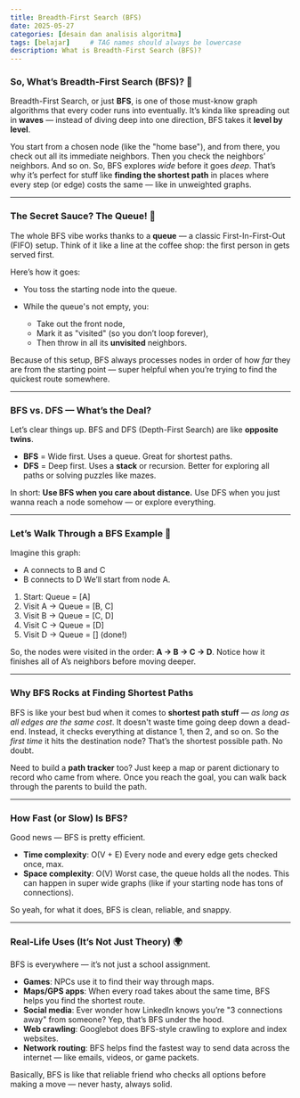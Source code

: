 ```yaml
---
title: Breadth-First Search (BFS)
date: 2025-05-27
categories: [desain dan analisis algoritma]
tags: [belajar]     # TAG names should always be lowercase
description: What is Breadth-First Search (BFS)?
---
```


### So, What’s Breadth-First Search (BFS)? 🤔

Breadth-First Search, or just **BFS**, is one of those must-know graph algorithms that every coder runs into eventually. It’s kinda like spreading out in **waves** — instead of diving deep into one direction, BFS takes it **level by level**.

You start from a chosen node (like the "home base"), and from there, you check out all its immediate neighbors. Then you check the neighbors’ neighbors. And so on. So, BFS explores *wide* before it goes *deep*. That’s why it’s perfect for stuff like **finding the shortest path** in places where every step (or edge) costs the same — like in unweighted graphs.

---

### The Secret Sauce? The Queue! 🧃

The whole BFS vibe works thanks to a **queue** — a classic First-In-First-Out (FIFO) setup. Think of it like a line at the coffee shop: the first person in gets served first.

Here’s how it goes:

* You toss the starting node into the queue.
* While the queue's not empty, you:

  * Take out the front node,
  * Mark it as "visited" (so you don’t loop forever),
  * Then throw in all its **unvisited** neighbors.

Because of this setup, BFS always processes nodes in order of how *far* they are from the starting point — super helpful when you’re trying to find the quickest route somewhere.

---

### BFS vs. DFS — What’s the Deal?

Let’s clear things up. BFS and DFS (Depth-First Search) are like **opposite twins**.

* **BFS** = Wide first. Uses a queue. Great for shortest paths.
* **DFS** = Deep first. Uses a **stack** or recursion. Better for exploring all paths or solving puzzles like mazes.

In short: **Use BFS when you care about distance.** Use DFS when you just wanna reach a node somehow — or explore everything.

---

### Let’s Walk Through a BFS Example 🧭

Imagine this graph:

* A connects to B and C
* B connects to D
  We’ll start from node A.

1. Start: Queue = \[A]
2. Visit A → Queue = \[B, C]
3. Visit B → Queue = \[C, D]
4. Visit C → Queue = \[D]
5. Visit D → Queue = \[] (done!)

So, the nodes were visited in the order: **A → B → C → D**. Notice how it finishes all of A’s neighbors before moving deeper.

---

### Why BFS Rocks at Finding Shortest Paths

BFS is like your best bud when it comes to **shortest path stuff** — *as long as all edges are the same cost*. It doesn't waste time going deep down a dead-end. Instead, it checks everything at distance 1, then 2, and so on. So the *first time* it hits the destination node? That’s the shortest possible path. No doubt.

Need to build a **path tracker** too? Just keep a map or parent dictionary to record who came from where. Once you reach the goal, you can walk back through the parents to build the path.

---

### How Fast (or Slow) Is BFS?

Good news — BFS is pretty efficient.

* **Time complexity**: O(V + E)
  Every node and every edge gets checked once, max.
* **Space complexity**: O(V)
  Worst case, the queue holds all the nodes. This can happen in super wide graphs (like if your starting node has tons of connections).

So yeah, for what it does, BFS is clean, reliable, and snappy.

---

### Real-Life Uses (It’s Not Just Theory) 🌍

BFS is everywhere — it’s not just a school assignment.

* **Games**: NPCs use it to find their way through maps.
* **Maps/GPS apps**: When every road takes about the same time, BFS helps you find the shortest route.
* **Social media**: Ever wonder how LinkedIn knows you’re "3 connections away" from someone? Yep, that’s BFS under the hood.
* **Web crawling**: Googlebot does BFS-style crawling to explore and index websites.
* **Network routing**: BFS helps find the fastest way to send data across the internet — like emails, videos, or game packets.

Basically, BFS is like that reliable friend who checks all options before making a move — never hasty, always solid.
